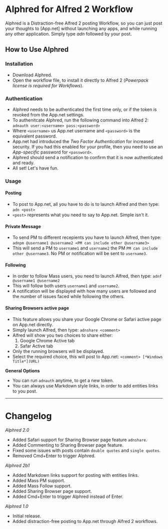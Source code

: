 # Alphred for Alfred 2 Workflow

Alphred is a Distraction-free Alfred 2 posting Workflow, so you can just post your thoughts to [App.net] without launching any apps, and while running any other application. Simply type _adn_ followed by your post.

## How to Use Alphred

### Installation

- Download Alphred.
- Open the workflow file, to install it directly to Alfred 2 (*Powerpack license is required for Workflows*).

### Authentication

- Alphred needs to be authenticated the first time only, or if the token is revoked from the App.net settings.
- To authenitcate Alphred, run the following command into Alfred 2:
	`adnauth user:<username> pass:<password>`
- Where `<username>` us App.net username and `<password>` is the equivalent password.
- App.net had introduced the *Two Factor Authentication* for increased security. If you had this enabled for your profile, then you need to use an *App-specific* password for `<password>`.
- Alphred should send a notification to confirm that it is now authenticated and ready.
- All set! Let's have fun.

### Usage

#### Posting

- To post to App.net, all you have to do is to launch Alfred and then type:
	`adn <post>`
- `<post>` represents what you need to say to App.net. Simple isn't it.

#### Private Message

- To send PM to different recepients you have to launch Alfred, then type:
	`adnpm @username1 @username2 <PM can include other @username3>`
- This will send a PM to `username1` and `username2` the PM `PM can include other @username3`. No PM or notification will be sent to `username3`.

#### Following

- In order to follow Mass users, you need to launch Alfred, then type:
	`adnf @username1 @username2`
- This will follow both users `username1` and `username2`.
- A notification will be displayed with how many users are followed and the number of issues faced while following the others.

#### Sharing Browsers active page

- This feature allows you share your Google Chrome or Safari active page on App.net directly.
- Simply launch Alfred, then type:
	`adnshare <comment>`
- Alfred will show you two choices to share either:
	1. Google Chrome Active tab
	2. Safar Active tab
- Only the running browsers will be displayed.
- Select the required choice, this will post to App.net:
	`<comment> [*Windows Title*](URL)`

**General Options**
- You can run `adnauth` anytime, to get a new token.
- You can always use Markdown style links, in order to add entities links to you post.

---

# Changelog

*Alphred 2.0*
- Added Safari support for Sharing Browser page feature `adnshare`.
- Added Commenting to Sharing Browser page feature.
- Fixed some issues with posts contain `double quotes` and `single quotes`.
- Removed Cmd+Enter to trigger Alphred.

*Alphred 2b1*
- Added Markdown links support for posting with entities links.
- Added Mass PM support.
- Added Mass Follow support.
- Added Sharing Browser page support.
- Added Cmd+Enter to trigger Alphred instead of Enter.

*Alphred 1.0*
- Initial release.
- Added distraction-free posting to App.net through Alfred 2 workflows.
